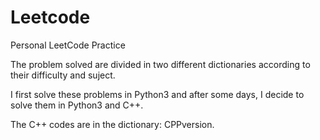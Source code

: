 # Leetcode
Personal LeetCode Practice

The problem solved are divided in two different dictionaries according to their difficulty and suject.

I first solve these problems in Python3 and after some days, I decide to solve them in Python3 and C++.

The C++ codes are in the dictionary: CPPversion.
